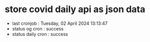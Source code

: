 # store covid daily api as json data

- last cronjob : Tuesday, 02 April 2024 13:13:47
- status og cron : success
- status daily cron : success
      
      